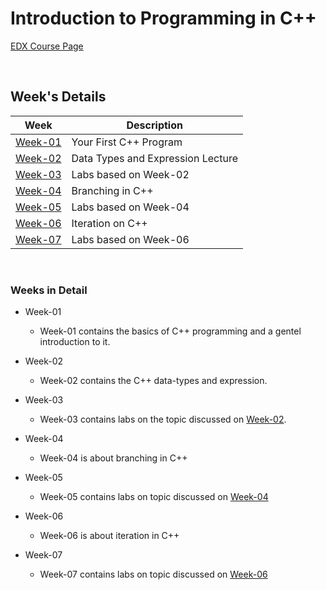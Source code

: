 # Introduction to Programming in C++

[EDX Course Page](https://www.edx.org/course/introduction-to-programming-in-c)

<br>

## Week's Details 

| Week | Description |
|---|---|
| [Week-01](/Course-01/Week-01) | Your First C++ Program |
| [Week-02](/Course-01/Week-02) | Data Types and Expression Lecture |
| [Week-03](/Course-01/Week-03) | Labs based on Week-02 |
| [Week-04](/Course-01/Week-04) | Branching in C++ |
| [Week-05](/Course-01/Week-05) | Labs based on Week-04 |
| [Week-06](/Course-01/Week-06) | Iteration on C++ |
| [Week-07](/Course-01/Week-07) | Labs based on Week-06 |

<br>

### Weeks in Detail

- Week-01
    - Week-01 contains the basics of C++ programming and a gentel introduction to it.

- Week-02
    - Week-02 contains the C++ data-types and expression.

- Week-03
    - Week-03 contains labs on the topic discussed on [Week-02](Week-02).

- Week-04
    - Week-04 is about branching in C++

- Week-05
    - Week-05 contains labs on topic discussed on [Week-04](Week-04)

- Week-06
    - Week-06 is about iteration in C++

- Week-07
    - Week-07 contains labs on topic discussed on [Week-06](Week-06)